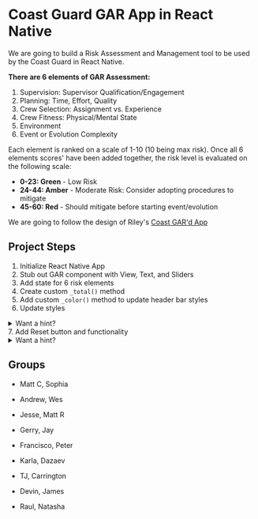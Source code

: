 # Coast Guard GAR App in React Native

We are going to build a Risk Assessment and Management tool to be used by the Coast Guard in React Native.

**There are 6 elements of GAR Assessment:**
1. Supervision: Supervisor Qualification/Engagement
2. Planning: Time, Effort, Quality
3. Crew Selection: Assignment vs. Experience
4. Crew Fitness: Physical/Mental State
5. Environment
6. Event or Evolution Complexity

Each element is ranked on a scale of 1-10 (10 being max risk). Once all 6 elements scores' have been added together, the risk level is evaluated on the following scale:
* **0-23: Green** - Low Risk
* **24-44: Amber** - Moderate Risk: Consider adopting procedures to mitigate
* **45-60: Red** - Should mitigate before starting event/evolution

We are going to follow the design of Riley's [Coast GAR'd App](https://itunes.apple.com/us/app/coast-gard/id836022547?mt=8)

## Project Steps

1. Initialize React Native App
2. Stub out GAR component with View, Text, and Sliders
3. Add state for 6 risk elements
4. Create custom `_total()` method
5. Add custom `_color()` method to update header bar styles
6. Update styles
  <details>
    <summary>Want a hint?</summary>
    check out PixelRatio react-native class
  </details>
7. Add Reset button and functionality  
  <details>
    <summary>Want a hint?</summary>
    check out TouchableHighlight react-native class
  </details>

## Groups

- Matt C, Sophia

- Andrew, Wes

- Jesse, Matt R

- Gerry, Jay

- Francisco, Peter

- Karla, Dazaev

- TJ, Carrington

- Devin, James

- Raul, Natasha
